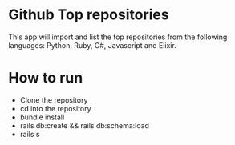 # Github Top repositories

This app will import and list the top repositories from the following languages:
Python, Ruby, C#, Javascript and Elixir.

# How to run

* Clone the repository
* cd into the repository
* bundle install
* rails db:create && rails db:schema:load
* rails s
